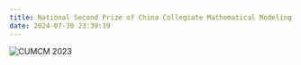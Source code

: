 ```yaml
---
title: National Second Prize of China Collegiate Mathematical Modeling Contest
date: 2024-07-30 23:39:19
---
```

<img src="https://lzhms.oss-cn-hangzhou.aliyuncs.com/images/profile/xdu/%E6%95%B0%E6%A8%A1%E5%9B%BD%E8%B5%9B.png" alt="CUMCM 2023" />